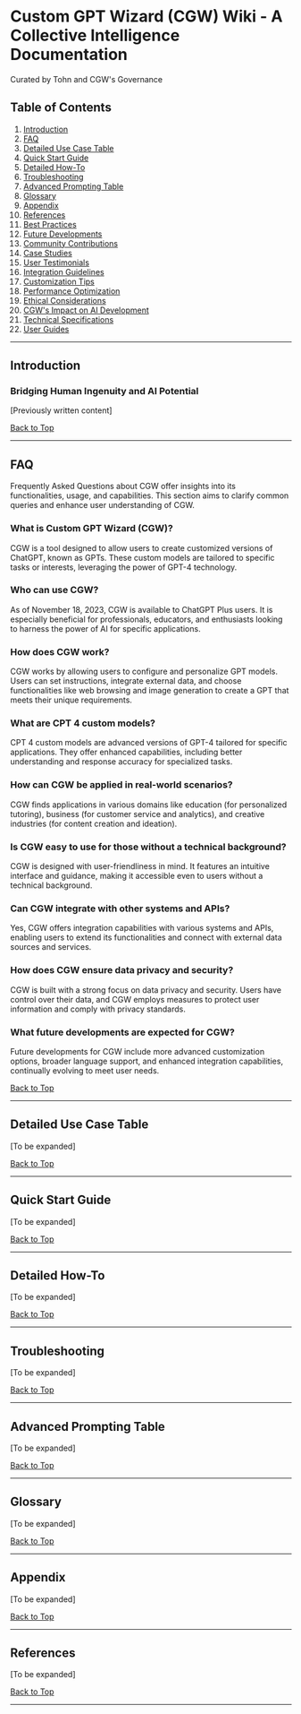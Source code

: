 # Custom GPT Wizard (CGW) Wiki - A Collective Intelligence Documentation

Curated by Tohn and CGW's Governance

## Table of Contents
1. [Introduction](#introduction)
2. [FAQ](#faq)
3. [Detailed Use Case Table](#detailed-use-case-table)
4. [Quick Start Guide](#quick-start-guide)
5. [Detailed How-To](#detailed-how-to)
6. [Troubleshooting](#troubleshooting)
7. [Advanced Prompting Table](#advanced-prompting-table)
8. [Glossary](#glossary)
9. [Appendix](#appendix)
10. [References](#references)
11. [Best Practices](#best-practices)
12. [Future Developments](#future-developments)
13. [Community Contributions](#community-contributions)
14. [Case Studies](#case-studies)
15. [User Testimonials](#user-testimonials)
16. [Integration Guidelines](#integration-guidelines)
17. [Customization Tips](#customization-tips)
18. [Performance Optimization](#performance-optimization)
19. [Ethical Considerations](#ethical-considerations)
20. [CGW's Impact on AI Development](#cgws-impact-on-ai-development)
21. [Technical Specifications](#technical-specifications)
22. [User Guides](#user-guides)

---

## Introduction
### Bridging Human Ingenuity and AI Potential
[Previously written content]

[Back to Top](#table-of-contents)

---

## FAQ
Frequently Asked Questions about CGW offer insights into its functionalities, usage, and capabilities. This section aims to clarify common queries and enhance user understanding of CGW.

### What is Custom GPT Wizard (CGW)?
CGW is a tool designed to allow users to create customized versions of ChatGPT, known as GPTs. These custom models are tailored to specific tasks or interests, leveraging the power of GPT-4 technology.

### Who can use CGW?
As of November 18, 2023, CGW is available to ChatGPT Plus users. It is especially beneficial for professionals, educators, and enthusiasts looking to harness the power of AI for specific applications.

### How does CGW work?
CGW works by allowing users to configure and personalize GPT models. Users can set instructions, integrate external data, and choose functionalities like web browsing and image generation to create a GPT that meets their unique requirements.

### What are CPT 4 custom models?
CPT 4 custom models are advanced versions of GPT-4 tailored for specific applications. They offer enhanced capabilities, including better understanding and response accuracy for specialized tasks.

### How can CGW be applied in real-world scenarios?
CGW finds applications in various domains like education (for personalized tutoring), business (for customer service and analytics), and creative industries (for content creation and ideation).

### Is CGW easy to use for those without a technical background?
CGW is designed with user-friendliness in mind. It features an intuitive interface and guidance, making it accessible even to users without a technical background.

### Can CGW integrate with other systems and APIs?
Yes, CGW offers integration capabilities with various systems and APIs, enabling users to extend its functionalities and connect with external data sources and services.

### How does CGW ensure data privacy and security?
CGW is built with a strong focus on data privacy and security. Users have control over their data, and CGW employs measures to protect user information and comply with privacy standards.

### What future developments are expected for CGW?
Future developments for CGW include more advanced customization options, broader language support, and enhanced integration capabilities, continually evolving to meet user needs.

[Back to Top](#table-of-contents)

---

## Detailed Use Case Table
[To be expanded]

[Back to Top](#table-of-contents)

---

## Quick Start Guide
[To be expanded]

[Back to Top](#table-of-contents)

---

## Detailed How-To
[To be expanded]

[Back to Top](#table-of-contents)

---

## Troubleshooting
[To be expanded]

[Back to Top](#table-of-contents)

---

## Advanced Prompting Table
[To be expanded]

[Back to Top](#table-of-contents)

---

## Glossary
[To be expanded]

[Back to Top](#table-of-contents)

---

## Appendix
[To be expanded]

[Back to Top](#table-of-contents)

---

## References
[To be expanded]

[Back to Top](#table-of-contents)

---

##
